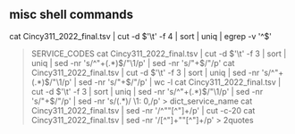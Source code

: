 ## misc shell commands
cat Cincy311_2022_final.tsv | cut -d $'\t' -f 4 | sort | uniq | egrep -v '^$'
 > SERVICE_CODES
cat Cincy311_2022_final.tsv | cut -d $'\t' -f 3 | sort | uniq | sed -nr 's/^"+(.*)$/"\1/p' | sed -nr 's/"+$/"/p'
cat Cincy311_2022_final.tsv | cut -d $'\t' -f 3 | sort | uniq | sed -nr 's/^"+(.*)$/"\1/p' | sed -nr 's/"+$/"/p' | wc -l
cat Cincy311_2022_final.tsv | cut -d $'\t' -f 3 | sort | uniq | sed -nr 's/^"+(.*)$/"\1/p' | sed -nr 's/"+$/"/p' | sed -nr 's/(.*)/  \1: 0,/p' > dict_service_name
cat Cincy311_2022_final.tsv | sed -nr '/^""[^"]+/p' | cut -c-20 
cat Cincy311_2022_final.tsv | sed -nr '/[^"]+""[^"]+/p' >  2quotes
